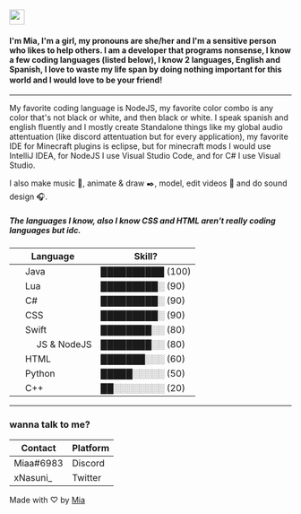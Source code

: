 # <img src="https://user-images.githubusercontent.com/5679180/79618120-0daffb80-80be-11ea-819e-d2b0fa904d07.gif" width="27px"> 

#### I'm Mia, I'm a girl, my pronouns are she/her and I'm a sensitive person who likes to help others. I am a developer that programs nonsense, I know a few coding languages (listed below), I know 2 languages, English and Spanish, I love to waste my life span by doing nothing important for this world and I would love to be your friend! <img src="https://em-content.zobj.net/thumbs/160/twitter/154/heavy-black-heart_2764.png" width="16px">
---
My favorite coding language is NodeJS, my favorite color combo is any color that's not black or white, and then black or white. I speak spanish and english fluently and I mostly create Standalone things like my global audio attentuation (like discord attentuation but for every application), my favorite IDE for Minecraft plugins is eclipse, but for minecraft mods I would use IntelliJ IDEA, for NodeJS I use Visual Studio Code, and for C# I use Visual Studio.

I also make music 🎵, animate & draw ✒️, model, edit videos 📼 and do sound design 🎧.
##### The languages I know, also I know CSS and HTML aren't really coding languages but idc.
| Language | Skill? |
| --- | --- |
| <img src="https://cdn.jsdelivr.net/gh/devicons/devicon/icons/java/java-original.svg" width="16px"/> Java | ██████████ (100) |
| <img src="https://cdn.jsdelivr.net/gh/devicons/devicon/icons/lua/lua-original.svg" width="16px"/> Lua | █████████░ (90) |
| <img src="https://cdn.jsdelivr.net/gh/devicons/devicon/icons/csharp/csharp-original.svg" width="16px"/> C# | █████████░ (90) |
| <img src="https://cdn.jsdelivr.net/gh/devicons/devicon/icons/css3/css3-original.svg" width="16px"/> CSS | █████████░ (90) |
| <img src="https://cdn.jsdelivr.net/gh/devicons/devicon/icons/swift/swift-original.svg" width="16px"/> Swift | ████████░░ (80) |
| <img src="https://cdn.jsdelivr.net/gh/devicons/devicon/icons/javascript/javascript-original.svg" width="16px"/> <img src="https://cdn.jsdelivr.net/gh/devicons/devicon/icons/nodejs/nodejs-original.svg" width="16px"/> JS & NodeJS | ████████░░ (80) |
| <img src="https://cdn.jsdelivr.net/gh/devicons/devicon/icons/html5/html5-original.svg" width="16px"/> HTML | ███████░░░ (60) |
| <img src="https://cdn.jsdelivr.net/gh/devicons/devicon/icons/python/python-original.svg" width="16px"/> Python | █████░░░░░ (50) |
| <img src="https://cdn.jsdelivr.net/gh/devicons/devicon/icons/cplusplus/cplusplus-original.svg" width="16px"/> C++ | ██░░░░░░░░ (20) |
---

### wanna talk to me?
| Contact | Platform |
| --- | --- |
| Miaa#6983 | Discord |
| xNasuni_ | Twitter |

Made with ♡ by [Mia](https://github.com/xNasuni)
